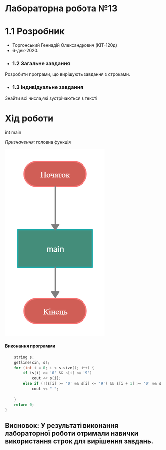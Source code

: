 Лабораторна робота №13
========================

# 1.1 Розробник

-  Торгонський Геннадій Олександрович (KIT-120д)
- 6-дек-2020.
- ### 1.2 Загальне завдання
Розробити програми, що вирішують завдання з строками.
- ### 1.3 Індивідуальне завдання
Знайти всі числа,які зустрічаються в тексті
#   	Хід роботи
int main

_Призначення:_ головна функція

![](https://github.com/Ezexist/LabS/blob/master/lab13/lab13/makefile/main.png)

#### Виконання программи
```c
    string s;
    getline(cin, s);
    for (int i = 0; i < s.size(); i++) {
        if (s[i] >= '0' && s[i] <= '9')
            cout << s[i];
        else if (!(s[i] >= '0' && s[i] <= '9') && s[i + 1] >= '0' && s[i + 1] <= '9')
            cout << " ";

    }
    return 0;
}
```

Висновок: У результаті виконання лабораторної роботи отримали навички використання строк для вирішення завдань.
-------------------------
